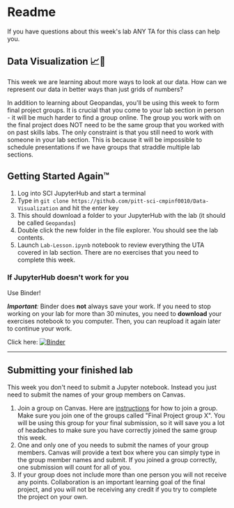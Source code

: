 # Readme

If you have questions about this week's lab ANY TA for this class can help you.

## Data Visualization 📈👀

This week we are learning about more ways to look at our data. How can we represent our data in better ways than just grids of numbers?

In addition to learning about Geopandas, you'll be using this week to form final project groups. It is crucial that you come to your lab section in person - it will be much harder to find a group online. The group you work with on the final project does NOT need to be the same group that you worked with on past skills labs. The only constraint is that you still need to work with someone in your lab section. This is because it will be impossible to schedule presentations if we have groups that straddle multiple lab sections.

## Getting Started Again™

1. Log into SCI JupyterHub and start a terminal
2. Type in `git clone https://github.com/pitt-sci-cmpinf0010/Data-Visualization` and hit the enter key
3. This should download a folder to your JupyterHub with the lab (it should be called `Geopandas`)
4. Double click the new folder in the file explorer. You should see the lab contents.
5. Launch `Lab-Lesson.ipynb` notebook to review everything the UTA covered in lab section. There are no exercises that you need to complete this week.


### If JupyterHub doesn't work for you

Use Binder!

_**Important**:_ Binder does **not** always save your work. If you need to stop working on your lab for more than 30 minutes, you need to **download** your exercises notebook to you computer. Then, you can reupload it again later to continue your work.

Click here: [![Binder](https://mybinder.org/badge_logo.svg)](https://mybinder.org/v2/gh/pitt-sci-cmpinf0010/Data-Visualization/HEAD)

---

## Submitting your finished lab

This week you don't need to submit a Jupyter notebook. Instead you just need to submit the names of your group members on Canvas.
1. Join a group on Canvas. Here are [instructions](https://community.canvaslms.com/t5/Student-Guide/How-do-I-join-a-group-as-a-student/ta-p/468) for how to join a group. Make sure you join one of the groups called "Final Project group X". You will be using this group for your final submission, so it will save you a lot of headaches to make sure you have correctly joined the same group this week.
2. One and only one of you needs to submit the names of your group members. Canvas will provide a text box where you can simply type in the group member names and submit. If you joined a group correctly, one submission will count for all of you.
3. If your group does not include more than one person you will not receive any points. Collaboration is an important learning goal of the final project, and you will not be receiving any credit if you try to complete the project on your own.
